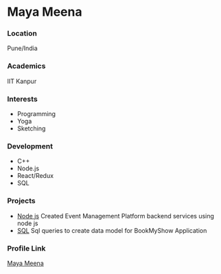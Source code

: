 # Maya Meena

### Location

Pune/India

### Academics

IIT Kanpur

### Interests

- Programming
- Yoga
- Sketching

### Development

- C++
- Node.js
- React/Redux
- SQL

### Projects

- [Node js](https://github.com/mayameena147/virtual-event-manager-platform) Created Event Management Platform backend services using node js
- [SQL](https://github.com/mayameena147/BookMyShow) Sql queries to create data model for BookMyShow Application

### Profile Link

[Maya Meena](https://github.com/mayameena147)
